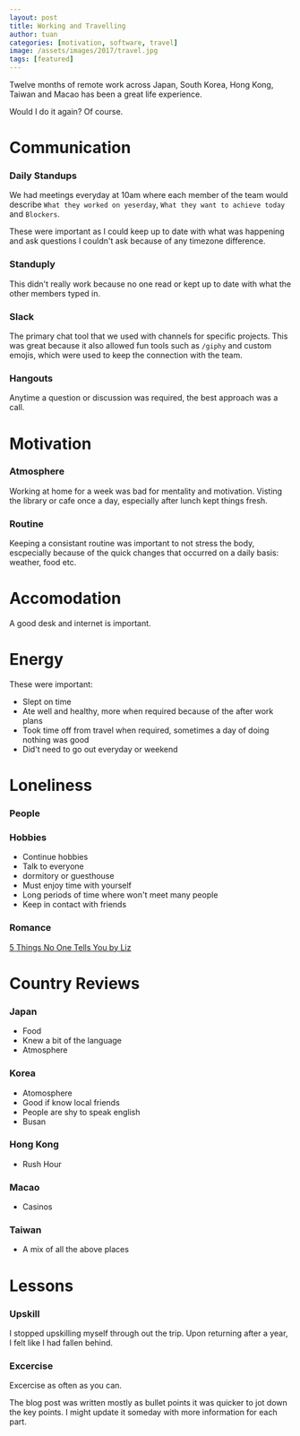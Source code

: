 ```yaml
---
layout: post
title: Working and Travelling
author: tuan
categories: [motivation, software, travel]
image: /assets/images/2017/travel.jpg
tags: [featured]
---
```


Twelve months of remote work across Japan, South Korea, Hong Kong, Taiwan and Macao has been a great life experience.

Would I do it again? Of course.

# Communication

### Daily Standups
We had meetings everyday at 10am where each member of the team would describe `What they worked on yeserday`, `What they want to achieve today` and `Blockers`. 

These were important as I could keep up to date with what was happening and ask questions I couldn't ask because of any timezone difference.

### Standuply
This didn't really work because no one read or kept up to date with what the other members typed in.

### Slack
The primary chat tool that we used with channels for specific projects. This was great because it also allowed fun tools such as `/giphy` and custom emojis, which were used to keep the connection with the team.

### Hangouts
Anytime a question or discussion was required, the best approach was a call.

# Motivation

### Atmosphere
Working at home for a week was bad for mentality and motivation. Visting the library or cafe once a day, especially after lunch kept things fresh.

### Routine
Keeping a consistant routine was important to not stress the body, escpecially because of the quick changes that occurred on a daily basis: weather, food etc.

# Accomodation
A good desk and internet is important.

# Energy

These were important:

- Slept on time
- Ate well and healthy, more when required because of the after work plans
- Took time off from travel when required, sometimes a day of doing nothing was good
- Did't need to go out everyday or weekend


# Loneliness

### People

### Hobbies

- Continue hobbies
- Talk to everyone
- dormitory or guesthouse
- Must enjoy time with yourself
- Long periods of time where won't meet many people
- Keep in contact with friends

### Romance

[5 Things No One Tells You by Liz](https://youngadventuress.com/2013/02/falling-in-love-abroad.html)

# Country Reviews

### Japan

- Food
- Knew a bit of the language
- Atmosphere

### Korea

- Atomosphere
- Good if know local friends
- People are shy to speak english 
- Busan

### Hong Kong

- Rush Hour

### Macao

- Casinos

### Taiwan

- A mix of all the above places

# Lessons

### Upskill
I stopped upskilling myself through out the trip. Upon returning after a year, I felt like I had
fallen behind. 

### Excercise
Excercise as often as you can.

The blog post was written mostly as bullet points it was quicker to jot down the key points. I might update it someday with more information for each part.
